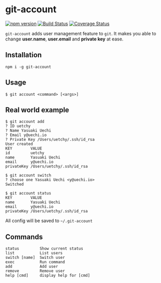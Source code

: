 # git-account

[![npm version](https://badge.fury.io/js/git-account.svg)](https://badge.fury.io/js/git-account)
[![Build Status](https://travis-ci.org/uetchy/git-account.svg?branch=master)](https://travis-ci.org/uetchy/git-account) [![Coverage Status](https://coveralls.io/repos/github/uetchy/git-account/badge.svg?branch=master)](https://coveralls.io/github/uetchy/git-account?branch=master)

`git-account` adds user management feature to `git`. It makes you able to change **user.name**, **user.email** and **private key** at ease.

## Installation

```
npm i -g git-account
```

## Usage

```
$ git account <command> [<args>]
```

## Real world example

```console
$ git account add
? ID uetchy
? Name Yasuaki Uechi
? Email y@uechi.io
? Private Key /Users/uetchy/.ssh/id_rsa
User created
KEY        VALUE
id         uetchy
name       Yasuaki Uechi
email      y@uechi.io
privateKey /Users/uetchy/.ssh/id_rsa

$ git account switch
? choose one Yasuaki Uechi <y@uechi.io>
Switched

$ git account status
KEY        VALUE
name       Yasuaki Uechi
email      y@uechi.io
privateKey /Users/uetchy/.ssh/id_rsa
```

All config will be saved to `~/.git-account`

## Commands

```console
status         Show current status
list           List users
switch [name]  Switch user
exec           Run command
add            Add user
remove         Remove user
help [cmd]     display help for [cmd]
```
